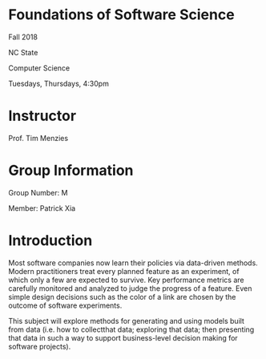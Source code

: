 # Foundations of Software Science

Fall 2018 

NC State 

Computer Science

Tuesdays, Thursdays, 4:30pm 

# Instructor

Prof. Tim Menzies

# Group Information

Group Number: M

Member: Patrick Xia

# Introduction

Most software companies now learn their policies via data-driven methods. Modern practitioners treat every planned feature as an experiment, of which only a few are expected to survive. Key performance metrics are carefully monitored and analyzed to judge the progress of a feature. Even simple design decisions such as the color of a link are chosen by the outcome of software experiments.

This subject will explore methods for generating and using models built from data (i.e. how to collectthat data; exploring that data; then presenting that data in such a way to support business-level decision making for software projects).
